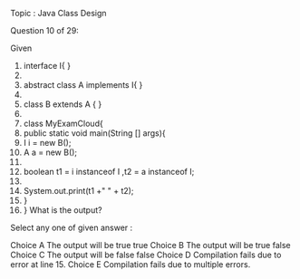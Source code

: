 Topic : Java Class Design

Question 10 of 29:

Given
1. interface I{ }
2.
3. abstract class A implements I{ }
4.
5. class B extends A { }
6.
7. class MyExamCloud{
8. public static void main(String [] args){
9. I i = new B();
10. A a = new B();
11.
12. boolean t1 = i instanceof I ,t2 = a instanceof I;
13.
14. System.out.print(t1 +" " + t2);
15. }
16. }
What is the output?

Select any one of given answer :

Choice A The output will be true true
Choice B The output will be true false
Choice C The output will be false false
Choice D Compilation fails due to error at line 15.
Choice E Compilation fails due to multiple errors.
